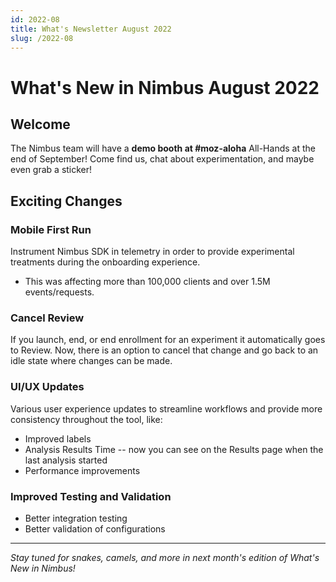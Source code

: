 ```yaml
---
id: 2022-08
title: What's Newsletter August 2022
slug: /2022-08
---
```


# What's New in Nimbus August 2022

## Welcome

The Nimbus team will have a **demo booth at #moz-aloha** All-Hands at the end of September! Come find us, chat about experimentation, and maybe even grab a sticker!

## Exciting Changes

### Mobile First Run

Instrument Nimbus SDK in telemetry in order to provide experimental treatments during the onboarding experience.
- This was affecting more than 100,000 clients and over 1.5M events/requests.

### Cancel Review

If you launch, end, or end enrollment for an experiment it automatically goes to Review. Now, there is an option
to cancel that change and go back to an idle state where changes can be made.

### UI/UX Updates

Various user experience updates to streamline workflows and provide more consistency throughout the tool, like:
- Improved labels
- Analysis Results Time -- now you can see on the Results page when the last analysis started
- Performance improvements

### Improved Testing and Validation

- Better integration testing
- Better validation of configurations

---

*Stay tuned for snakes, camels, and more in next month's edition of What's New in Nimbus!*
